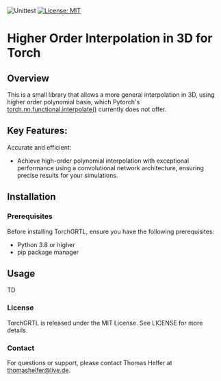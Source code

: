 ![Unittest](https://github.com/ThomasHelfer/HigherOrderInterpolation3DTorch/actions/workflows/actions.yml/badge.svg)
[![License: MIT](https://img.shields.io/badge/License-MIT-red.svg)](https://opensource.org/licenses/MIT)


# Higher Order Interpolation in 3D for Torch

## Overview
This is a small library that allows a more general interpolation in 3D, using higher order polynomial basis, which Pytorch's [torch.nn.functional.interpolate()](https://pytorch.org/docs/stable/generated/torch.ao.nn.quantized.functional.interpolate.html) currently does not offer. 

## Key Features:

Accurate and efficient:
- Achieve high-order polynomial interpolation with exceptional performance using a convolutional network architecture, ensuring precise results for your simulations.

## Installation

### Prerequisites
Before installing TorchGRTL, ensure you have the following prerequisites:
- Python 3.8 or higher
- pip package manager



## Usage

   TD


### License

TorchGRTL is released under the MIT License. See LICENSE for more details.

### Contact

For questions or support, please contact Thomas Helfer at thomashelfer@live.de.
